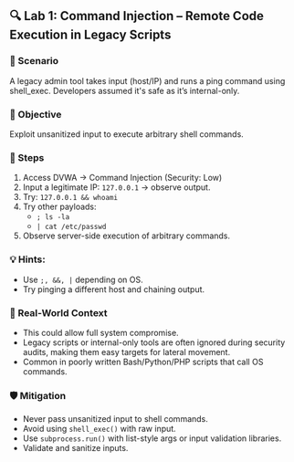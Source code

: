 ## 🔍 Lab 1: Command Injection – Remote Code Execution in Legacy Scripts

### 💼 Scenario
A legacy admin tool takes input (host/IP) and runs a ping command using shell_exec. Developers assumed it's safe as it’s internal-only.

### 🎯 Objective
Exploit unsanitized input to execute arbitrary shell commands.

### 🧪 Steps
1. Access DVWA → Command Injection (Security: Low)
1. Input a legitimate IP: `127.0.0.1` → observe output.
1. Try: `127.0.0.1 && whoami`
1. Try other payloads:
   - `; ls -la`
   - `| cat /etc/passwd`
1. Observe server-side execution of arbitrary commands.

### 💡 Hints:
- Use `;, &&, |` depending on OS.
- Try pinging a different host and chaining output.

### 🧠 Real-World Context
- This could allow full system compromise.
- Legacy scripts or internal-only tools are often ignored during security audits, making them easy targets for lateral movement.
- Common in poorly written Bash/Python/PHP scripts that call OS commands.

### 🛡️ Mitigation
- Never pass unsanitized input to shell commands.
- Avoid using `shell_exec()` with raw input.
- Use `subprocess.run()` with list-style args or input validation libraries.
- Validate and sanitize inputs.
